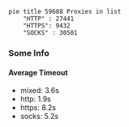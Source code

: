 
```mermaid
pie title 59688 Proxies in list
    "HTTP" : 27441
    "HTTPS": 9432
    "SOCKS" : 30501
```

### Some Info
#### Average Timeout

- mixed: 3.6s
- http: 1.9s
- https: 8.2s
- socks: 5.2s